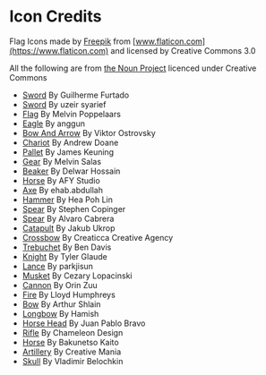 # Icon Credits

Flag Icons made by [Freepik](https://www.flaticon.com/authors/freepik) from [www.flaticon.com](https://www.flaticon.com) 
 and licensed by Creative Commons 3.0

All the following are from [the Noun Project](https://thenounproject.com) licenced under Creative Commons

* [Sword](https://thenounproject.com/search/?q=Sword&i=1215443) By Guilherme Furtado
* [Sword](https://thenounproject.com/search/?q=Sword&i=1432662) By uzeir syarief
* [Flag](https://thenounproject.com/search/?q=Flag&i=50114) By Melvin Poppelaars
* [Eagle](https://thenounproject.com/search/?q=Eagle&i=1619932) By anggun
* [Bow And Arrow](https://thenounproject.com/search/?q=Bow%20and%20Arrow&i=338261) By Viktor Ostrovsky
* [Chariot](https://thenounproject.com/search/?q=Chariot&i=1189930) By Andrew Doane
* [Pallet](https://thenounproject.com/search/?q=Pallet&i=6862) By James Keuning
* [Gear](https://thenounproject.com/search/?q=Gear&i=17369) By Melvin Salas
* [Beaker](https://thenounproject.com/search/?q=Beaker&i=621510) By Delwar Hossain
* [Horse](https://thenounproject.com/search/?q=Horse&i=1373793) By AFY Studio
* [Axe](https://thenounproject.com/search/?q=Axe&i=1688143) By ehab.abdullah
* [Hammer](https://thenounproject.com/search/?q=Hammer&i=667666) By Hea Poh Lin
* [Spear](https://thenounproject.com/search/?q=Spear&i=11432) By Stephen Copinger
* [Spear](https://thenounproject.com/search/?q=Spear&i=1233840) By Alvaro Cabrera
* [Catapult](https://thenounproject.com/search/?q=Spear&i=1233840) By Jakub Ukrop
* [Crossbow](https://thenounproject.com/search/?q=Crossbow&i=964657) By Creaticca Creative Agency
* [Trebuchet](https://thenounproject.com/search/?q=Trebuchet&i=827987) By Ben Davis
* [Knight](https://thenounproject.com/search/?q=Knight&i=30912) By Tyler Glaude
* [Lance](https://thenounproject.com/search/?q=Lance&i=440122) By parkjisun
* [Musket](https://thenounproject.com/search/?q=Musket&i=298302) By Cezary Lopacinski
* [Cannon](https://thenounproject.com/search/?q=Cannon&i=1618747) By Orin Zuu
* [Fire](https://thenounproject.com/search/?q=Fire&i=96564) By Lloyd Humphreys
* [Bow](https://thenounproject.com/search/?q=bow&i=101736) By Arthur Shlain
* [Longbow](https://thenounproject.com/search/?q=longbow&i=815991) By Hamish
* [Horse Head](https://thenounproject.com/search/?q=Cavalry&i=374037) By Juan Pablo Bravo
* [Rifle](https://thenounproject.com/search/?q=Rifle&i=604291) By Chameleon Design
* [Horse](https://thenounproject.com/search/?q=Horse&i=1023745) By Bakunetso Kaito
* [Artillery](https://thenounproject.com/search/?q=Artillery&i=1165261) By Creative Mania
* [Skull](https://thenounproject.com/search/?q=Skull&i=1030702) By Vladimir Belochkin

